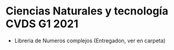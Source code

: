 # Ciencias Naturales y tecnología CVDS G1 2021

* Libreria de Numeros complejos (Entregadon, ver en carpeta)
